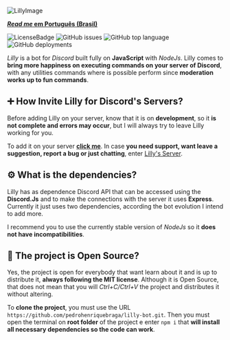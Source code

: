 ![LillyImage](https://i.ibb.co/ScXTv01/Photo-Editor-20200914-160614.jpg)

**[*Read me* em Português (Brasil)](https://github.com/pedrohenriquebraga/lilly-bot)**

![LicenseBadge](https://img.shields.io/badge/License-MIT-green)
![GitHub issues](https://img.shields.io/github/issues/pedrohenriquebraga/lilly-bot?color=red&label=Issues)
![GitHub top language](https://img.shields.io/github/languages/top/pedrohenriquebraga/lilly-bot?color=yellow&label=Javascript)
![GitHub deployments](https://img.shields.io/github/deployments/pedrohenriquebraga/lilly-bot/lilly-discordbot?color=green&label=Deploy%20State)

*Lilly* is a bot for *Discord* built fully on **JavaScript** with *NodeJs*. Lilly comes to **bring more happiness on executing commands on your server of Discord**, with any utilities commands where is possible perform since **moderation works up to fun commands**.

## ➕ How Invite Lilly for Discord's Servers?

Before adding Lilly on your server, know that it is on **development**, so it **is not complete and errors may occur**, but I will always try to leave Lilly working for you.

To add it on your server **[click me](https://discord.com/api/oauth2/authorize?client_id=754548334328283137&permissions=8&scope=bot)**. In case  **you need support, want leave a suggestion, report a bug or just chatting**, enter [Lilly's Server](https://discord.gg/SceHNfZ).

## ⚙️ What is the dependencies?
Lilly has as dependence Discord API that can be accessed using the **Discord.Js** and to make the connections with the server it uses **Express**. Currently it just uses two dependencies, according the bot evolution I intend to add more.

I recommend you to use the currently stable version of *NodeJs* so it **does not have incompatibilities**.

## 📂 The project is Open Source?
Yes, the project is open for everybody that want learn about it and is up to distribute it, **always following the MIT license**. Although it is Open Source, that does not mean that you will *Ctrl+C/Ctrl+V* the project and distributes it without altering.

To **clone the project**, you must use the URL `https://github.com/pedrohenriquebraga/lilly-bot.git`. Then you must open the terminal on **root folder** of the project e enter `npm i` that **will install all necessary dependencies so the code can work**.
